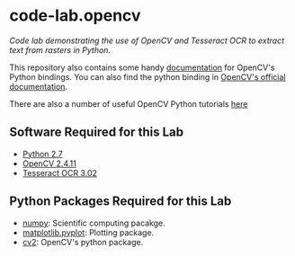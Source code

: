 # code-lab.opencv

*Code lab demonstrating the use of OpenCV and Tesseract OCR to extract text from rasters in Python.*

This repository also contains some handy <a href=https://rawgit.com/richadams8/code-lab.opencv/master/docs/_build/html/index.html target="_blank">documentation</a>
for OpenCV's Python bindings.  You can also find the python binding in <a href=http://docs.opencv.org/ target="_blank">OpenCV's official documentation</a>.

There are also a number of useful OpenCV Python tutorials 
<a href=http://opencv-python-tutroals.readthedocs.org/en/latest/py_tutorials/py_tutorials.html target="_blank">here</a>

## Software Required for this Lab
- <a href=https://www.python.org/downloads/release/python-2710/ target="_blank">Python 2.7</a>
- <a href=http://opencv.org/downloads.html target="_blank">OpenCV 2.4.11</a>
- <a href=https://code.google.com/p/tesseract-ocr/downloads/list target="_blank">Tesseract OCR 3.02</a>

## Python Packages Required for this Lab
- <a href=http://docs.scipy.org/doc/numpy-dev/index.html target="_blank">numpy</a>: Scientific computing pacakge.
- <a href=http://matplotlib.org/api/pyplot_summary.html target="_blank">matplotlib.pyplot</a>: Plotting package.
- <a href=https://rawgit.com/richadams8/code-lab.opencv/master/docs/_build/html/index.html target="_blank">cv2</a>: OpenCV's python package.


